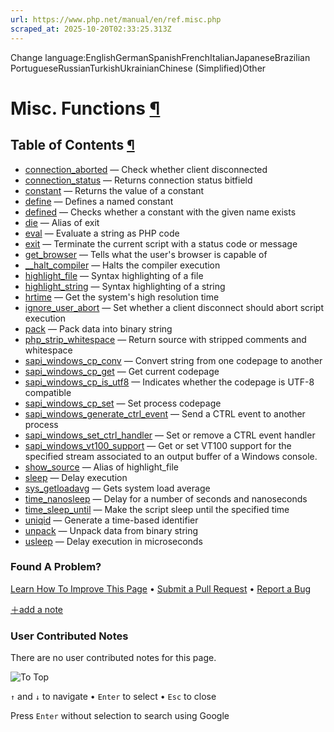 ```yaml
---
url: https://www.php.net/manual/en/ref.misc.php
scraped_at: 2025-10-20T02:33:25.313Z
---
```


Change language:EnglishGermanSpanishFrenchItalianJapaneseBrazilian PortugueseRussianTurkishUkrainianChinese (Simplified)Other

# Misc. Functions [¶](https://www.php.net/manual/en/ref.misc.php\#ref.misc)

## Table of Contents [¶](https://www.php.net/manual/en/ref.misc.php\#ref.misc)

- [connection\_aborted](https://www.php.net/manual/en/function.connection-aborted.php) — Check whether client disconnected
- [connection\_status](https://www.php.net/manual/en/function.connection-status.php) — Returns connection status bitfield
- [constant](https://www.php.net/manual/en/function.constant.php) — Returns the value of a constant
- [define](https://www.php.net/manual/en/function.define.php) — Defines a named constant
- [defined](https://www.php.net/manual/en/function.defined.php) — Checks whether a constant with the given name exists
- [die](https://www.php.net/manual/en/function.die.php) — Alias of exit
- [eval](https://www.php.net/manual/en/function.eval.php) — Evaluate a string as PHP code
- [exit](https://www.php.net/manual/en/function.exit.php) — Terminate the current script with a status code or message
- [get\_browser](https://www.php.net/manual/en/function.get-browser.php) — Tells what the user's browser is capable of
- [\_\_halt\_compiler](https://www.php.net/manual/en/function.halt-compiler.php) — Halts the compiler execution
- [highlight\_file](https://www.php.net/manual/en/function.highlight-file.php) — Syntax highlighting of a file
- [highlight\_string](https://www.php.net/manual/en/function.highlight-string.php) — Syntax highlighting of a string
- [hrtime](https://www.php.net/manual/en/function.hrtime.php) — Get the system's high resolution time
- [ignore\_user\_abort](https://www.php.net/manual/en/function.ignore-user-abort.php) — Set whether a client disconnect should abort script execution
- [pack](https://www.php.net/manual/en/function.pack.php) — Pack data into binary string
- [php\_strip\_whitespace](https://www.php.net/manual/en/function.php-strip-whitespace.php) — Return source with stripped comments and whitespace
- [sapi\_windows\_cp\_conv](https://www.php.net/manual/en/function.sapi-windows-cp-conv.php) — Convert string from one codepage to another
- [sapi\_windows\_cp\_get](https://www.php.net/manual/en/function.sapi-windows-cp-get.php) — Get current codepage
- [sapi\_windows\_cp\_is\_utf8](https://www.php.net/manual/en/function.sapi-windows-cp-is-utf8.php) — Indicates whether the codepage is UTF-8 compatible
- [sapi\_windows\_cp\_set](https://www.php.net/manual/en/function.sapi-windows-cp-set.php) — Set process codepage
- [sapi\_windows\_generate\_ctrl\_event](https://www.php.net/manual/en/function.sapi-windows-generate-ctrl-event.php) — Send a CTRL event to another process
- [sapi\_windows\_set\_ctrl\_handler](https://www.php.net/manual/en/function.sapi-windows-set-ctrl-handler.php) — Set or remove a CTRL event handler
- [sapi\_windows\_vt100\_support](https://www.php.net/manual/en/function.sapi-windows-vt100-support.php) — Get or set VT100 support for the specified stream associated to an output buffer of a Windows console.
- [show\_source](https://www.php.net/manual/en/function.show-source.php) — Alias of highlight\_file
- [sleep](https://www.php.net/manual/en/function.sleep.php) — Delay execution
- [sys\_getloadavg](https://www.php.net/manual/en/function.sys-getloadavg.php) — Gets system load average
- [time\_nanosleep](https://www.php.net/manual/en/function.time-nanosleep.php) — Delay for a number of seconds and nanoseconds
- [time\_sleep\_until](https://www.php.net/manual/en/function.time-sleep-until.php) — Make the script sleep until the specified time
- [uniqid](https://www.php.net/manual/en/function.uniqid.php) — Generate a time-based identifier
- [unpack](https://www.php.net/manual/en/function.unpack.php) — Unpack data from binary string
- [usleep](https://www.php.net/manual/en/function.usleep.php) — Delay execution in microseconds

### Found A Problem?

[Learn How To Improve This Page](https://github.com/php/doc-base/blob/master/README.md "This will take you to our contribution guidelines on GitHub")
•
[Submit a Pull Request](https://github.com/php/doc-en/blob/master/reference/misc/reference.xml)
•
[Report a Bug](https://github.com/php/doc-en/issues/new?body=From%20manual%20page:%20https:%2F%2Fphp.net%2Fref.misc%0A%0A---)

[＋add a note](https://www.php.net/manual/add-note.php?sect=ref.misc&repo=en&redirect=https://www.php.net/manual/en/ref.misc.php)

### User Contributed Notes

There are no user contributed notes for this page.

![To Top](https://www.php.net/images/to-top@2x.png)

`↑` and `↓` to navigate •
`Enter` to select •
`Esc` to close


Press `Enter` without
selection to search using Google